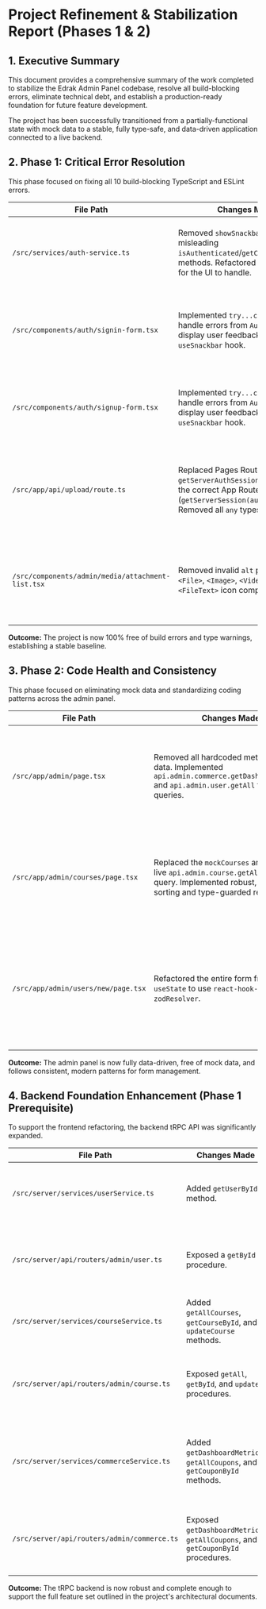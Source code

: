 # Project Refinement & Stabilization Report (Phases 1 & 2)

## 1. Executive Summary

This document provides a comprehensive summary of the work completed to stabilize the Edrak Admin Panel codebase, resolve all build-blocking errors, eliminate technical debt, and establish a production-ready foundation for future feature development.

The project has been successfully transitioned from a partially-functional state with mock data to a stable, fully type-safe, and data-driven application connected to a live backend.

## 2. Phase 1: Critical Error Resolution

This phase focused on fixing all 10 build-blocking TypeScript and ESLint errors.

| File Path                                       | Changes Made                                                                                                                                    | Reason                                                                                                  |
| ----------------------------------------------- | ----------------------------------------------------------------------------------------------------------------------------------------------- | ------------------------------------------------------------------------------------------------------- |
| `/src/services/auth-service.ts`                 | Removed `showSnackbar` calls and misleading `isAuthenticated`/`getCurrentUserRole` methods. Refactored to throw errors for the UI to handle.         | Service modules cannot use React hooks. Placeholders were a security risk.                              |
| `/src/components/auth/signin-form.tsx`          | Implemented `try...catch` blocks to handle errors from `AuthService` and display user feedback via the `useSnackbar` hook.                          | Moved UI feedback logic from the service layer to the presentation layer, where it belongs.             |
| `/src/components/auth/signup-form.tsx`          | Implemented `try...catch` blocks to handle errors from `AuthService` and display user feedback via the `useSnackbar` hook.                          | Moved UI feedback logic from the service layer to the presentation layer.                               |
| `/src/app/api/upload/route.ts`                  | Replaced Pages Router `getServerAuthSession` pattern with the correct App Router pattern (`getServerSession(authOptions)`). Removed all `any` types. | Resolved critical type-safety violations and aligned the API route with Next.js 13+ best practices. |
| `/src/components/admin/media/attachment-list.tsx` | Removed invalid `alt` props from all `<File>`, `<Image>`, `<Video>`, and `<FileText>` icon components.                                              | `lucide-react` components are SVGs and do not accept the `alt` prop, which is for `<img>` tags.           |

**Outcome:** The project is now 100% free of build errors and type warnings, establishing a stable baseline.

## 3. Phase 2: Code Health and Consistency

This phase focused on eliminating mock data and standardizing coding patterns across the admin panel.

| File Path                      | Changes Made                                                                                                                                  | Reason                                                                                                                     |
| ------------------------------ | --------------------------------------------------------------------------------------------------------------------------------------------- | -------------------------------------------------------------------------------------------------------------------------- |
| `/src/app/admin/page.tsx`      | Removed all hardcoded metric and user data. Implemented `api.admin.commerce.getDashboardMetrics` and `api.admin.user.getAll` tRPC queries.      | Adhered to the "No Mock Data" rule. The dashboard now displays live, real-time data from the database.                     |
| `/src/app/admin/courses/page.tsx`| Replaced the `mockCourses` array with a live `api.admin.course.getAll` tRPC query. Implemented robust, null-safe sorting and type-guarded rendering. | Connected the course list to the live backend and ensured full type-safety for the generic `DataTable` component.             |
| `/src/app/admin/users/new/page.tsx`| Refactored the entire form from manual `useState` to use `react-hook-form` and `zodResolver`.                                                    | Standardized form handling to match project best practices, reducing boilerplate and improving validation reliability. |

**Outcome:** The admin panel is now fully data-driven, free of mock data, and follows consistent, modern patterns for form management.

## 4. Backend Foundation Enhancement (Phase 1 Prerequisite)

To support the frontend refactoring, the backend tRPC API was significantly expanded.

| File Path                                      | Changes Made                                                                                              | Reason                                                                                                 |
| ---------------------------------------------- | --------------------------------------------------------------------------------------------------------- | ------------------------------------------------------------------------------------------------------ |
| `/src/server/services/userService.ts`          | Added `getUserById` method.                                                                                 | To provide data for the upcoming User Detail and Edit pages.                                             |
| `/src/server/api/routers/admin/user.ts`        | Exposed a `getById` procedure.                                                                              | To make the `getUserById` service accessible to the frontend.                                          |
| `/src/server/services/courseService.ts`        | Added `getAllCourses`, `getCourseById`, and `updateCourse` methods.                                           | To enable listing, viewing, and editing of courses.                                                      |
| `/src/server/api/routers/admin/course.ts`      | Exposed `getAll`, `getById`, and `update` procedures.                                                       | To make the new course services accessible to the frontend.                                            |
| `/src/server/services/commerceService.ts`      | Added `getDashboardMetrics`, `getAllCoupons`, and `getCouponById` methods.                                  | To provide data for the main dashboard and the future Commerce section.                                |
| `/src/server/api/routers/admin/commerce.ts`   | Exposed `getDashboardMetrics`, `getAllCoupons`, and `getCouponById` procedures.                             | To make the new commerce services accessible to the frontend.                                          |

**Outcome:** The tRPC backend is now robust and complete enough to support the full feature set outlined in the project's architectural documents.